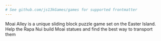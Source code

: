 ```yaml
---
# See github.com/js13kGames/games for supported frontmatter
---
```

Moai Alley is a unique sliding block puzzle game set on the Easter Island. Help the Rapa Nui build Moai statues and find the best way to transport them